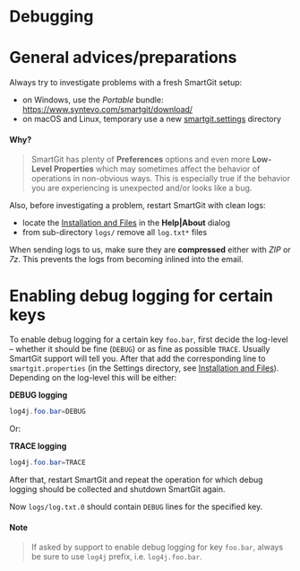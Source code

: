 # Debugging

# General advices/preparations

Always try to investigate problems with a fresh SmartGit setup:

-   on Windows, use the *Portable* bundle:
    <https://www.syntevo.com/smartgit/download/>
-   on macOS and Linux, temporary use a new
    [smartgit.settings](VM-options.md#location-of-the-settings-directory)
    directory


#### Why?
> SmartGit has plenty of **Preferences** options and even more **Low-Level
> Properties** which may sometimes affect the behavior of operations in
> non-obvious ways. This is especially true if the behavior you are
> experiencing is unexpected and/or looks like a bug.



Also, before investigating a problem, restart SmartGit with clean logs:

-   locate the [Installation and Files](Installation-and-Files.md)
    in the **Help\|About** dialog
-   from sub-directory `logs/` remove all `log.txt*` files

When sending logs to us, make sure they are **compressed** either with
*ZIP* or *7z*. This prevents the logs from becoming inlined into the
email.

# Enabling debug logging for certain keys

To enable debug logging for a certain key `foo.bar`, first decide the
log-level – whether it should be fine (`DEBUG`) or as fine as
possible `TRACE`. Usually SmartGit support will tell you. After that add
the corresponding line to `smartgit.properties` (in the Settings
directory, see [Installation and Files](Installation-and-Files.md)).
Depending on the log-level this will be either:



**DEBUG logging**



``` java
log4j.foo.bar=DEBUG
```



Or:


**TRACE logging**



``` java
log4j.foo.bar=TRACE
```



After that, restart SmartGit and repeat the operation for which debug
logging should be collected and shutdown SmartGit again.

Now `logs/log.txt.0` should contain `DEBUG` lines for the specified key.


#### Note
> If asked by support to enable debug logging for key `foo.bar`, always be
> sure to use `log4j` prefix, i.e. `log4j.foo.bar`.



  

  

  
  
